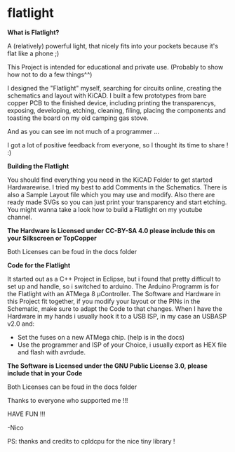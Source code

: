 # flatlight

__What is Flatlight?__


A (relatively) powerful light, that nicely fits into your pockets because it's flat like a phone ;)

This Project is intended for educational and private use. (Probably to show how not to do a few things^^)

I designed the "Flatlight" myself, searching for circuits online, creating the schematics and layout with KiCAD.
I  built a few prototypes from bare copper PCB to the finished device, including printing the transparencys, exposing, developing, etching, cleaning, filing, placing the components and toasting the board on my old camping gas stove.

And as you can see im not much of a programmer ...

I got a lot of positive feedback from everyone, so I thought its time to share ! :)

__Building the Flatlight__

You should find everything you need in the KiCAD Folder to get started Hardwarewise.
I tried my best to add Comments in the Schematics. 
There is also a Sample Layout file which you may use and modify.
Also there are ready made SVGs so you can just print your transparency and start etching.
You might wanna take a look how to build a Flatlight on my youtube channel.

<B> The Hardware is Licensed under CC-BY-SA 4.0 please include this on your Silkscreen or TopCopper</B>

Both Licenses can be foud in the docs folder


__Code for the Flatlight__

It started out as a C++ Project in Eclipse, but i found that pretty difficult to set up and handle, so i switched to arduino.
The Arduino Programm is for the Flatlight with an ATMega 8 µController. The Software and Hardware in this Project fit together, if you modify your layout or the PINs in the Schematic, make sure to adapt the Code to that changes.
When I have the Hardware in my hands i usually hook it to a USB ISP, in my case an USBASP v2.0 and:

- Set the fuses on a new ATMega chip. (help is in the docs)
- Use the programmer and ISP of your Choice, i usually export as HEX file and flash with avrdude.

<B>The Software is Licensed under the GNU Public License 3.0, please include that in your Code</B>

Both Licenses can be foud in the docs folder

Thanks to everyone who supported me  !!!

HAVE FUN !!!

-Nico

PS: thanks and credits to cpldcpu for the nice tiny library !
